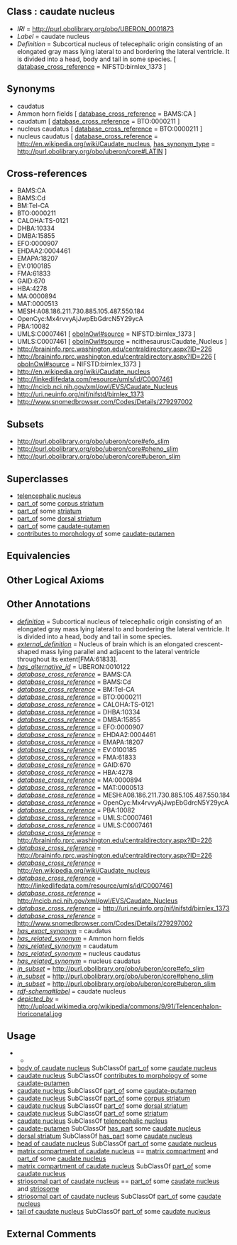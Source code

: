 
## Class : caudate nucleus

 * *IRI* = http://purl.obolibrary.org/obo/UBERON_0001873
 * *Label* = caudate nucleus
 * *Definition* = Subcortical nucleus of telecephalic origin consisting of an elongated gray mass lying lateral to and bordering the lateral ventricle. It is divided into a head, body and tail in some species. [ [database_cross_reference](../../ef/oboInOwl#hasDbXref.md) = NIFSTD:birnlex_1373 ]

## Synonyms

 * caudatus
 * Ammon horn fields [ [database_cross_reference](../../ef/oboInOwl#hasDbXref.md) = BAMS:CA ]
 * caudatum [ [database_cross_reference](../../ef/oboInOwl#hasDbXref.md) = BTO:0000211 ]
 * nucleus caudatus [ [database_cross_reference](../../ef/oboInOwl#hasDbXref.md) = BTO:0000211 ]
 * nucleus caudatus [ [database_cross_reference](../../ef/oboInOwl#hasDbXref.md) = http://en.wikipedia.org/wiki/Caudate_nucleus, [has_synonym_type](../../pe/oboInOwl#hasSynonymType.md) = http://purl.obolibrary.org/obo/uberon/core#LATIN ]

## Cross-references

 * BAMS:CA
 * BAMS:Cd
 * BM:Tel-CA
 * BTO:0000211
 * CALOHA:TS-0121
 * DHBA:10334
 * DMBA:15855
 * EFO:0000907
 * EHDAA2:0004461
 * EMAPA:18207
 * EV:0100185
 * FMA:61833
 * GAID:670
 * HBA:4278
 * MA:0000894
 * MAT:0000513
 * MESH:A08.186.211.730.885.105.487.550.184
 * OpenCyc:Mx4rvvyAjJwpEbGdrcN5Y29ycA
 * PBA:10082
 * UMLS:C0007461 [ [oboInOwl#source](../../ce/oboInOwl#source.md) = NIFSTD:birnlex_1373 ]
 * UMLS:C0007461 [ [oboInOwl#source](../../ce/oboInOwl#source.md) = ncithesaurus:Caudate_Nucleus ]
 * http://braininfo.rprc.washington.edu/centraldirectory.aspx?ID=226
 * http://braininfo.rprc.washington.edu/centraldirectory.aspx?ID=226 [ [oboInOwl#source](../../ce/oboInOwl#source.md) = NIFSTD:birnlex_1373 ]
 * http://en.wikipedia.org/wiki/Caudate_nucleus
 * http://linkedlifedata.com/resource/umls/id/C0007461
 * http://ncicb.nci.nih.gov/xml/owl/EVS/Caudate_Nucleus
 * http://uri.neuinfo.org/nif/nifstd/birnlex_1373
 * http://www.snomedbrowser.com/Codes/Details/279297002

## Subsets

 * http://purl.obolibrary.org/obo/uberon/core#efo_slim
 * http://purl.obolibrary.org/obo/uberon/core#pheno_slim
 * http://purl.obolibrary.org/obo/uberon/core#uberon_slim

## Superclasses

 * [telencephalic nucleus](../../UBERON/63/UBERON_0009663.md)
 * [part_of](../../BFO/50/BFO_0000050.md) some [corpus striatum](../../UBERON/69/UBERON_0000369.md)
 * [part_of](../../BFO/50/BFO_0000050.md) some [striatum](../../UBERON/35/UBERON_0002435.md)
 * [part_of](../../BFO/50/BFO_0000050.md) some [dorsal striatum](../../UBERON/82/UBERON_0005382.md)
 * [part_of](../../BFO/50/BFO_0000050.md) some [caudate-putamen](../../UBERON/83/UBERON_0005383.md)
 * [contributes to morphology of](../../RO/33/RO_0002433.md) some [caudate-putamen](../../UBERON/83/UBERON_0005383.md)

## Equivalencies


## Other Logical Axioms


## Other Annotations

 * *[definition](../../IAO/15/IAO_0000115.md)* = Subcortical nucleus of telecephalic origin consisting of an elongated gray mass lying lateral to and bordering the lateral ventricle. It is divided into a head, body and tail in some species.
 * *[external_definition](../../UBPROP/01/UBPROP_0000001.md)* = Nucleus of brain which is an elongated crescent-shaped mass lying parallel and adjacent to the lateral ventricle throughout its extent[FMA:61833].
 * *[has_alternative_id](../../Id/oboInOwl#hasAlternativeId.md)* = UBERON:0010122
 * *[database_cross_reference](../../ef/oboInOwl#hasDbXref.md)* = BAMS:CA
 * *[database_cross_reference](../../ef/oboInOwl#hasDbXref.md)* = BAMS:Cd
 * *[database_cross_reference](../../ef/oboInOwl#hasDbXref.md)* = BM:Tel-CA
 * *[database_cross_reference](../../ef/oboInOwl#hasDbXref.md)* = BTO:0000211
 * *[database_cross_reference](../../ef/oboInOwl#hasDbXref.md)* = CALOHA:TS-0121
 * *[database_cross_reference](../../ef/oboInOwl#hasDbXref.md)* = DHBA:10334
 * *[database_cross_reference](../../ef/oboInOwl#hasDbXref.md)* = DMBA:15855
 * *[database_cross_reference](../../ef/oboInOwl#hasDbXref.md)* = EFO:0000907
 * *[database_cross_reference](../../ef/oboInOwl#hasDbXref.md)* = EHDAA2:0004461
 * *[database_cross_reference](../../ef/oboInOwl#hasDbXref.md)* = EMAPA:18207
 * *[database_cross_reference](../../ef/oboInOwl#hasDbXref.md)* = EV:0100185
 * *[database_cross_reference](../../ef/oboInOwl#hasDbXref.md)* = FMA:61833
 * *[database_cross_reference](../../ef/oboInOwl#hasDbXref.md)* = GAID:670
 * *[database_cross_reference](../../ef/oboInOwl#hasDbXref.md)* = HBA:4278
 * *[database_cross_reference](../../ef/oboInOwl#hasDbXref.md)* = MA:0000894
 * *[database_cross_reference](../../ef/oboInOwl#hasDbXref.md)* = MAT:0000513
 * *[database_cross_reference](../../ef/oboInOwl#hasDbXref.md)* = MESH:A08.186.211.730.885.105.487.550.184
 * *[database_cross_reference](../../ef/oboInOwl#hasDbXref.md)* = OpenCyc:Mx4rvvyAjJwpEbGdrcN5Y29ycA
 * *[database_cross_reference](../../ef/oboInOwl#hasDbXref.md)* = PBA:10082
 * *[database_cross_reference](../../ef/oboInOwl#hasDbXref.md)* = UMLS:C0007461
 * *[database_cross_reference](../../ef/oboInOwl#hasDbXref.md)* = UMLS:C0007461
 * *[database_cross_reference](../../ef/oboInOwl#hasDbXref.md)* = http://braininfo.rprc.washington.edu/centraldirectory.aspx?ID=226
 * *[database_cross_reference](../../ef/oboInOwl#hasDbXref.md)* = http://braininfo.rprc.washington.edu/centraldirectory.aspx?ID=226
 * *[database_cross_reference](../../ef/oboInOwl#hasDbXref.md)* = http://en.wikipedia.org/wiki/Caudate_nucleus
 * *[database_cross_reference](../../ef/oboInOwl#hasDbXref.md)* = http://linkedlifedata.com/resource/umls/id/C0007461
 * *[database_cross_reference](../../ef/oboInOwl#hasDbXref.md)* = http://ncicb.nci.nih.gov/xml/owl/EVS/Caudate_Nucleus
 * *[database_cross_reference](../../ef/oboInOwl#hasDbXref.md)* = http://uri.neuinfo.org/nif/nifstd/birnlex_1373
 * *[database_cross_reference](../../ef/oboInOwl#hasDbXref.md)* = http://www.snomedbrowser.com/Codes/Details/279297002
 * *[has_exact_synonym](../../ym/oboInOwl#hasExactSynonym.md)* = caudatus
 * *[has_related_synonym](../../ym/oboInOwl#hasRelatedSynonym.md)* = Ammon horn fields
 * *[has_related_synonym](../../ym/oboInOwl#hasRelatedSynonym.md)* = caudatum
 * *[has_related_synonym](../../ym/oboInOwl#hasRelatedSynonym.md)* = nucleus caudatus
 * *[has_related_synonym](../../ym/oboInOwl#hasRelatedSynonym.md)* = nucleus caudatus
 * *[in_subset](../../et/oboInOwl#inSubset.md)* = http://purl.obolibrary.org/obo/uberon/core#efo_slim
 * *[in_subset](../../et/oboInOwl#inSubset.md)* = http://purl.obolibrary.org/obo/uberon/core#pheno_slim
 * *[in_subset](../../et/oboInOwl#inSubset.md)* = http://purl.obolibrary.org/obo/uberon/core#uberon_slim
 * *[rdf-schema#label](../../el/rdf-schema#label.md)* = caudate nucleus
 * *[depicted_by](../../depicted/by/depicted_by.md)* = http://upload.wikimedia.org/wikipedia/commons/9/91/Telencephalon-Horiconatal.jpg

## Usage

 * -
 * [body of caudate nucleus](../../UBERON/30/UBERON_0002630.md) SubClassOf [part_of](../../BFO/50/BFO_0000050.md) some [caudate nucleus](../../UBERON/73/UBERON_0001873.md)
 * [caudate nucleus](../../UBERON/73/UBERON_0001873.md) SubClassOf [contributes to morphology of](../../RO/33/RO_0002433.md) some [caudate-putamen](../../UBERON/83/UBERON_0005383.md)
 * [caudate nucleus](../../UBERON/73/UBERON_0001873.md) SubClassOf [part_of](../../BFO/50/BFO_0000050.md) some [caudate-putamen](../../UBERON/83/UBERON_0005383.md)
 * [caudate nucleus](../../UBERON/73/UBERON_0001873.md) SubClassOf [part_of](../../BFO/50/BFO_0000050.md) some [corpus striatum](../../UBERON/69/UBERON_0000369.md)
 * [caudate nucleus](../../UBERON/73/UBERON_0001873.md) SubClassOf [part_of](../../BFO/50/BFO_0000050.md) some [dorsal striatum](../../UBERON/82/UBERON_0005382.md)
 * [caudate nucleus](../../UBERON/73/UBERON_0001873.md) SubClassOf [part_of](../../BFO/50/BFO_0000050.md) some [striatum](../../UBERON/35/UBERON_0002435.md)
 * [caudate nucleus](../../UBERON/73/UBERON_0001873.md) SubClassOf [telencephalic nucleus](../../UBERON/63/UBERON_0009663.md)
 * [caudate-putamen](../../UBERON/83/UBERON_0005383.md) SubClassOf [has_part](../../BFO/51/BFO_0000051.md) some [caudate nucleus](../../UBERON/73/UBERON_0001873.md)
 * [dorsal striatum](../../UBERON/82/UBERON_0005382.md) SubClassOf [has_part](../../BFO/51/BFO_0000051.md) some [caudate nucleus](../../UBERON/73/UBERON_0001873.md)
 * [head of caudate nucleus](../../UBERON/26/UBERON_0002626.md) SubClassOf [part_of](../../BFO/50/BFO_0000050.md) some [caudate nucleus](../../UBERON/73/UBERON_0001873.md)
 * [matrix compartment of caudate nucleus](../../UBERON/01/UBERON_0029001.md) == [matrix compartment](../../UBERON/68/UBERON_0027368.md) and [part_of](../../BFO/50/BFO_0000050.md) some [caudate nucleus](../../UBERON/73/UBERON_0001873.md)
 * [matrix compartment of caudate nucleus](../../UBERON/01/UBERON_0029001.md) SubClassOf [part_of](../../BFO/50/BFO_0000050.md) some [caudate nucleus](../../UBERON/73/UBERON_0001873.md)
 * [striosomal part of caudate nucleus](../../UBERON/04/UBERON_0029004.md) == [part_of](../../BFO/50/BFO_0000050.md) some [caudate nucleus](../../UBERON/73/UBERON_0001873.md) and [striosome](../../UBERON/71/UBERON_0027371.md)
 * [striosomal part of caudate nucleus](../../UBERON/04/UBERON_0029004.md) SubClassOf [part_of](../../BFO/50/BFO_0000050.md) some [caudate nucleus](../../UBERON/73/UBERON_0001873.md)
 * [tail of caudate nucleus](../../UBERON/28/UBERON_0002628.md) SubClassOf [part_of](../../BFO/50/BFO_0000050.md) some [caudate nucleus](../../UBERON/73/UBERON_0001873.md)

## External Comments

